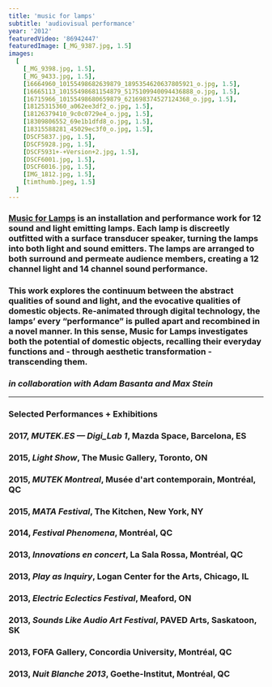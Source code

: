```yaml
---
title: 'music for lamps'
subtitle: 'audiovisual performance'
year: '2012'
featuredVideo: '86942447'
featuredImage: [_MG_9387.jpg, 1.5]
images:
  [
    [_MG_9398.jpg, 1.5],
    [_MG_9433.jpg, 1.5],
    [16664960_10155498682639879_1895354620637805921_o.jpg, 1.5],
    [16665113_10155498681154879_5175109940094436888_o.jpg, 1.5],
    [16715966_10155498680659879_621698374527124368_o.jpg, 1.5],
    [18125315360_a062ee3df2_o.jpg, 1.5],
    [18126379410_9c0c0729e4_o.jpg, 1.5],
    [18309806552_69e1b1dfd8_o.jpg, 1.5],
    [18315588281_45029ec3f0_o.jpg, 1.5],
    [DSCF5837.jpg, 1.5],
    [DSCF5928.jpg, 1.5],
    [DSCF5931+-+Version+2.jpg, 1.5],
    [DSCF6001.jpg, 1.5],
    [DSCF6016.jpg, 1.5],
    [IMG_1812.jpg, 1.5],
    [timthumb.jpeg, 1.5]
  ]
---
```


### [Music for Lamps](https://www.musicforlamps.com) is an installation and performance work for 12 sound and light emitting lamps. Each lamp is discreetly outfitted with a surface transducer speaker, turning the lamps into both light and sound emitters. The lamps are arranged to both surround and permeate audience members, creating a 12 channel light and 14 channel sound performance.

### This work explores the continuum between the abstract qualities of sound and light, and the evocative qualities of domestic objects. Re-animated through digital technology, the lamps’ every “performance” is pulled apart and recombined in a novel manner. In this sense, Music for Lamps investigates both the potential of domestic objects, recalling their everyday functions and - through aesthetic transformation - transcending them.

### _in collaboration with Adam Basanta and Max Stein_

---

### **Selected Performances + Exhibitions**

### 2017, _MUTEK.ES — Digi_Lab 1_, Mazda Space, Barcelona, ES

### 2015, _Light Show_, The Music Gallery, Toronto, ON

### 2015, _MUTEK Montreal_, Musée d'art contemporain, Montréal, QC

### 2015, _MATA Festival_, The Kitchen, New York, NY

### 2014, _Festival Phenomena_, Montréal, QC

### 2013, _Innovations en concert_, La Sala Rossa, Montréal, QC

### 2013, _Play as Inquiry_, Logan Center for the Arts, Chicago, IL

### 2013, _Electric Eclectics Festival_, Meaford, ON

### 2013, _Sounds Like Audio Art Festival_, PAVED Arts, Saskatoon, SK

### 2013, FOFA Gallery, Concordia University, Montréal, QC

### 2013, _Nuit Blanche 2013_, Goethe-Institut, Montréal, QC

